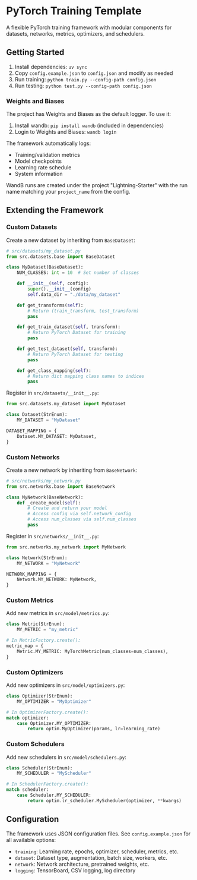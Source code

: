 # PyTorch Training Template

A flexible PyTorch training framework with modular components for datasets, networks, metrics, optimizers, and schedulers.

## Getting Started

1. Install dependencies: `uv sync`
2. Copy `config.example.json` to `config.json` and modify as needed
3. Run training: `python train.py --config-path config.json`
4. Run testing: `python test.py --config-path config.json`

### Weights and Biases

The project has Weights and Biases as the default logger. To use it:

1. Install wandb: `pip install wandb` (included in dependencies)
2. Login to Weights and Biases: `wandb login`

The framework automatically logs:

- Training/validation metrics
- Model checkpoints
- Learning rate schedule
- System information

WandB runs are created under the project "Lightning-Starter" with the run name matching your `project_name` from the config.

## Extending the Framework

### Custom Datasets

Create a new dataset by inheriting from `BaseDataset`:

```python
# src/datasets/my_dataset.py
from src.datasets.base import BaseDataset

class MyDataset(BaseDataset):
    NUM_CLASSES: int = 10  # Set number of classes

    def __init__(self, config):
        super().__init__(config)
        self.data_dir = "./data/my_dataset"

    def get_transforms(self):
        # Return (train_transform, test_transform)
        pass

    def get_train_dataset(self, transform):
        # Return PyTorch Dataset for training
        pass

    def get_test_dataset(self, transform):
        # Return PyTorch Dataset for testing
        pass

    def get_class_mapping(self):
        # Return dict mapping class names to indices
        pass
```

Register in `src/datasets/__init__.py`:

```python
from src.datasets.my_dataset import MyDataset

class Dataset(StrEnum):
    MY_DATASET = "MyDataset"

DATASET_MAPPING = {
    Dataset.MY_DATASET: MyDataset,
}
```

### Custom Networks

Create a new network by inheriting from `BaseNetwork`:

```python
# src/networks/my_network.py
from src.networks.base import BaseNetwork

class MyNetwork(BaseNetwork):
    def _create_model(self):
        # Create and return your model
        # Access config via self.network_config
        # Access num_classes via self.num_classes
        pass
```

Register in `src/networks/__init__.py`:

```python
from src.networks.my_network import MyNetwork

class Network(StrEnum):
    MY_NETWORK = "MyNetwork"

NETWORK_MAPPING = {
    Network.MY_NETWORK: MyNetwork,
}
```

### Custom Metrics

Add new metrics in `src/model/metrics.py`:

```python
class Metric(StrEnum):
    MY_METRIC = "my_metric"

# In MetricFactory.create():
metric_map = {
    Metric.MY_METRIC: MyTorchMetric(num_classes=num_classes),
}
```

### Custom Optimizers

Add new optimizers in `src/model/optimizers.py`:

```python
class Optimizer(StrEnum):
    MY_OPTIMIZER = "MyOptimizer"

# In OptimizerFactory.create():
match optimizer:
    case Optimizer.MY_OPTIMIZER:
        return optim.MyOptimizer(params, lr=learning_rate)
```

### Custom Schedulers

Add new schedulers in `src/model/schedulers.py`:

```python
class Scheduler(StrEnum):
    MY_SCHEDULER = "MyScheduler"

# In SchedulerFactory.create():
match scheduler:
    case Scheduler.MY_SCHEDULER:
        return optim.lr_scheduler.MyScheduler(optimizer, **kwargs)
```

## Configuration

The framework uses JSON configuration files. See `config.example.json` for all available options:

- `training`: Learning rate, epochs, optimizer, scheduler, metrics, etc.
- `dataset`: Dataset type, augmentation, batch size, workers, etc.
- `network`: Network architecture, pretrained weights, etc.
- `logging`: TensorBoard, CSV logging, log directory
